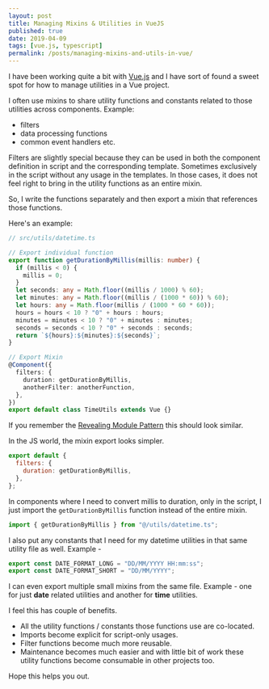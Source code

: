 ```yaml
---
layout: post
title: Managing Mixins & Utilities in VueJS
published: true
date: 2019-04-09
tags: [vue.js, typescript]
permalink: /posts/managing-mixins-and-utils-in-vue/
---
```


I have been working quite a bit with [Vue.js](https://vuejs.org/) and I have sort of found a sweet spot for how to manage utilities in a Vue project.

I often use mixins to share utility functions and constants related to those utilities across components. Example:

- filters
- data processing functions
- common event handlers etc.

Filters are slightly special because they can be used in both the component definition in script and the corresponding template. Sometimes exclusively in the script without any usage in the templates. In those cases, it does not feel right to bring in the utility functions as an entire mixin.

So, I write the functions separately and then export a mixin that references those functions.

Here's an example:

```ts
// src/utils/datetime.ts

// Export individual function
export function getDurationByMillis(millis: number) {
  if (millis < 0) {
    millis = 0;
  }
  let seconds: any = Math.floor((millis / 1000) % 60);
  let minutes: any = Math.floor((millis / (1000 * 60)) % 60);
  let hours: any = Math.floor(millis / (1000 * 60 * 60));
  hours = hours < 10 ? "0" + hours : hours;
  minutes = minutes < 10 ? "0" + minutes : minutes;
  seconds = seconds < 10 ? "0" + seconds : seconds;
  return `${hours}:${minutes}:${seconds}`;
}

// Export Mixin
@Component({
  filters: {
    duration: getDurationByMillis,
    anotherFilter: anotherFunction,
  },
})
export default class TimeUtils extends Vue {}
```

If you remember the [Revealing Module Pattern](https://addyosmani.com/resources/essentialjsdesignpatterns/book/#revealingmodulepatternjavascript) this should look similar.

In the JS world, the mixin export looks simpler.

```js
export default {
  filters: {
    duration: getDurationByMillis,
  },
};
```

In components where I need to convert millis to duration, only in the script, I just import the `getDurationByMillis` function instead of the entire mixin.

```ts
import { getDurationByMillis } from "@/utils/datetime.ts";
```

I also put any constants that I need for my datetime utilities in that same utility file as well. Example -

```ts
export const DATE_FORMAT_LONG = "DD/MM/YYYY HH:mm:ss";
export const DATE_FORMAT_SHORT = "DD/MM/YYYY";
```

I can even export multiple small mixins from the same file. Example - one for just **date** related utilities and another for **time** utilities.

I feel this has couple of benefits.

- All the utility functions / constants those functions use are co-located.
- Imports become explicit for script-only usages.
- Filter functions become much more reusable.
- Maintenance becomes much easier and with little bit of work these utility functions become consumable in other projects too.

Hope this helps you out.
